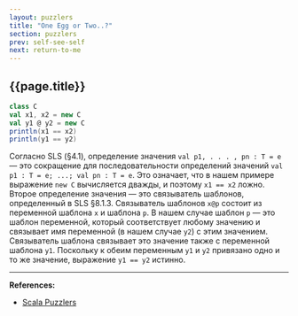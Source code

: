 ```yaml
---
layout: puzzlers
title: "One Egg or Two..?"
section: puzzlers
prev: self-see-self
next: return-to-me
---
```


## {{page.title}}

```scala mdoc
class C
val x1, x2 = new C
val y1 @ y2 = new C
println(x1 == x2)
println(y1 == y2)
```

Согласно SLS (§4.1), определение значения `val p1, . . . , pn : T = e` — 
это сокращение для последовательности определений значений `val p1 : T = e; ...; val pn : T = e`. 
Это означает, что в нашем примере выражение `new C` вычисляется дважды, и поэтому `x1 == x2` ложно. 
Второе определение значения — это связыватель шаблонов, определенный в SLS §8.1.3. 
Связыватель шаблонов `x@p` состоит из переменной шаблона `x` и шаблона `p`. 
В нашем случае шаблон `p` — это шаблон переменной, который соответствует любому значению 
и связывает имя переменной (в нашем случае `y2`) с этим значением. 
Связыватель шаблона связывает это значение также с переменной шаблона `y1`. 
Поскольку к обеим переменным `y1` и `y2` привязано одно и то же значение, выражение `y1 == y2` истинно.


---

**References:**
- [Scala Puzzlers](https://scalapuzzlers.com/index.html#pzzlr-017)
